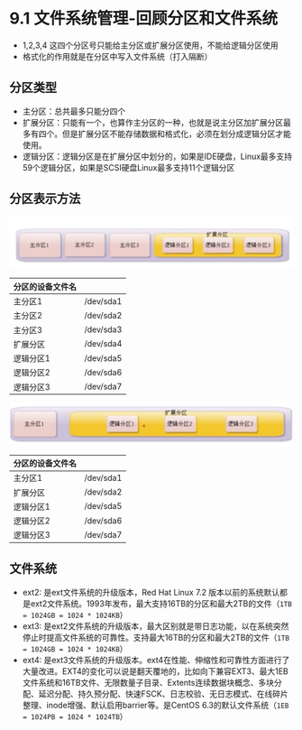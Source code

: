 # 9.1 文件系统管理-回顾分区和文件系统
- 1,2,3,4 这四个分区号只能给主分区或扩展分区使用，不能给逻辑分区使用
- 格式化的作用就是在分区中写入文件系统（打入隔断）

## 分区类型
- 主分区：总共最多只能分四个
- 扩展分区：只能有一个，也算作主分区的一种，也就是说主分区加扩展分区最多有四个。但是扩展分区不能存储数据和格式化，必须在划分成逻辑分区才能使用。
- 逻辑分区：逻辑分区是在扩展分区中划分的，如果是IDE硬盘，Linux最多支持59个逻辑分区，如果是SCSI硬盘Linux最多支持11个逻辑分区

## 分区表示方法
![分区表示方法](../images/9.1/fqbsff.png "分区表示方法")

| 分区的设备文件名      |  |
| ----------- | ----------- |
| 主分区1      | /dev/sda1       |
| 主分区2   | /dev/sda2        |
| 主分区3   | /dev/sda3        |
| 扩展分区  | /dev/sda4        |
| 逻辑分区1  | /dev/sda5        |
| 逻辑分区2   | /dev/sda6       |
| 逻辑分区3   | /dev/sda7       |

![分区表示方法2](../images/9.1/fqbsff2.png "分区表示方法2")

| 分区的设备文件名      |  |
| ----------- | ----------- |
| 主分区1      | /dev/sda1       |
| 扩展分区  | /dev/sda2        |
| 逻辑分区1  | /dev/sda5        |
| 逻辑分区2   | /dev/sda6       |
| 逻辑分区3   | /dev/sda7       |

## 文件系统
- ext2: 是ext文件系统的升级版本，Red Hat Linux 7.2 版本以前的系统默认都是ext2文件系统。1993年发布，最大支持16TB的分区和最大2TB的文件（`1TB = 1024GB = 1024 * 1024KB`）
- ext3: 是ext2文件系统的升级版本，最大区别就是带日志功能，以在系统突然停止时提高文件系统的可靠性。支持最大16TB的分区和最大2TB的文件（`1TB = 1024GB = 1024 * 1024KB`）
- ext4: 是ext3文件系统的升级版本。ext4在性能、伸缩性和可靠性方面进行了大量改进。EXT4的变化可以说是翻天覆地的，比如向下兼容EXT3、最大1EB文件系统和16TB文件、无限数量子目录、Extents连续数据块概念、多块分配、延迟分配、持久预分配、快速FSCK、日志校验、无日志模式、在线碎片整理、inode增强、默认启用barrier等。是CentOS 6.3的默认文件系统（`1EB = 1024PB = 1024 * 1024TB`）
